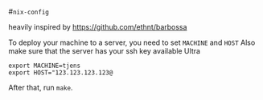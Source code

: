 #`nix-config`

heavily inspired by https://github.com/ethnt/barbossa

To deploy your machine to a server, you need to set `MACHINE` and `HOST`
Also make sure that the server has your ssh key available
Ultra
```
export MACHINE=tjens
export HOST="123.123.123.123@
```

After that, run `make`.
